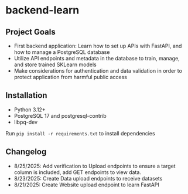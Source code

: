 # backend-learn
## Project Goals
- First backend application: Learn how to set up APIs with FastAPI, and how to manage a PostgreSQL database
- Utilize API endpoints and metadata in the database to train, manage, and store trained SKLearn models
- Make considerations for authentication and data validation in order to protect application from harmful public access

## Installation

- Python 3.12+
- PostgreSQL 17 and postgresql-contrib
- libpq-dev

Run `pip install -r requirements.txt` to install dependencies

## Changelog
- 8/25/2025: Add verification to Upload endpoints to ensure a target column is included, add GET endpoints to view data. 
- 8/23/2025: Create Data upload endpoints to receive datasets
- 8/21/2025: Create Website upload endpoint to learn FastAPI
